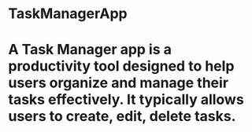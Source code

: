 # TaskManagerApp
# A Task Manager app is a productivity tool designed to help users organize and manage their tasks effectively. It typically allows users to create, edit, delete tasks. 
